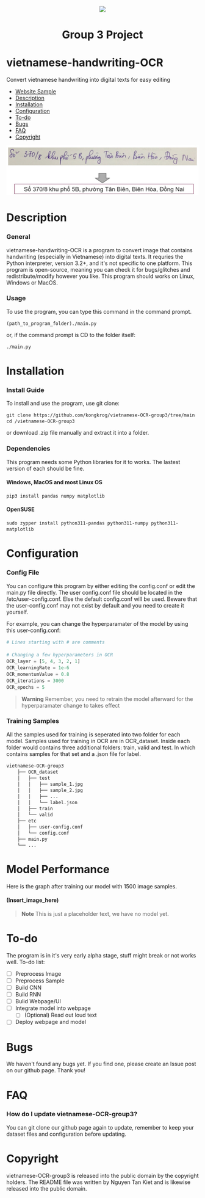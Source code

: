 <p align="center">
    <img src="https://raw.githack.com/kongkrog/vietnamese-OCR-group3/main/web_files/main.html">
</p>

<h1 align="center"> Group 3 Project </h1>

# vietnamese-handwriting-OCR
Convert vietnamese handwriting into digital texts for easy editing

* [Website Sample](https://raw.githack.com/kongkrog/vietnamese-OCR-group3/main/web_files/main.html)
* [Description](#description)
* [Installation](#installation)
* [Configuration](#configuration)
* [To-do](#to-do)
* [Bugs](#bugs)
* [FAQ](#faq)
* [Copyright](#copyright)

<p align="center">
    <img src="https://github.com/kongkrog/vietnamese-OCR-group3/blob/main/imgs/coverImage.png">
</p> 

# Description

### General
vietnamese-handwriting-OCR is a program to convert image that contains handwriting (especially in Vietnamese) into digital texts. It requries the Python interpreter, version 3.2+, and it's not specific to one platform. This program is open-source, meaning you can check it for bugs/glitches and redistribute/modify however you like. This program should works on Linux, Windows or MacOS.

### Usage
To use the program, you can type this command in the command prompt.
```
(path_to_program_folder)./main.py
```
or, if the command prompt is CD to the folder itself:
```
./main.py
```

# Installation

### Install Guide
To install and use the program, use git clone:
```
git clone https://github.com/kongkrog/vietnamese-OCR-group3/tree/main
cd /vietnamese-OCR-group3
```
or download .zip file manually and extract it into a folder.

### Dependencies

This program needs some Python libraries for it to works. The lastest version of each should be fine.
#### Windows, MacOS and most Linux OS
```
pip3 install pandas numpy matplotlib
```

#### OpenSUSE
```
sudo zypper install python311-pandas python311-numpy python311-matplotlib
```

# Configuration

### Config File
You can configure this program by either editing the config.conf or edit the main.py file directly.
The user config.conf file should be located in the /etc/user-config.conf. Else the default config.conf
will be used. Beware that the user-config.conf may not exist by default and you need to create it yourself.

For example, you can change the hyperparamater of the model by using this user-config.conf:
```python
# Lines starting with # are comments

# Changing a few hyperparameters in OCR
OCR_layer = [5, 4, 3, 2, 1]
OCR_learningRate = 1e-6
OCR_momentumValue = 0.8
OCR_iterations = 3000
OCR_epochs = 5
```
> **Warning**
> Remember, you need to retrain the model afterward for the hyperparamater change to takes effect

### Training Samples
All the samples used for training is seperated into two folder for each model.
Samples used for training in OCR are in OCR_dataset.
Inside each folder would contains three additional folders: train, valid and test. In which contains samples for that set and a .json file for label.

```
vietnamese-OCR-group3
    ├── OCR_dataset
    │   ├── test
    │   │   ├── sample_1.jpg
    │   │   ├── sample_2.jpg
    │   │   ├── ...
    │   │   └── label.json
    │   ├── train
    │   └── valid
    ├── etc
    │   ├── user-config.conf
    │   └── config.conf
    ├── main.py
    └── ...
```

# Model Performance
Here is the graph after training our model with 1500 image samples.

#### (Insert_image_here)
> **Note**
> This is just a placeholder text, we have no model yet.

# To-do
The program is in it's very early alpha stage, stuff might break or not works well.
To-do list:
- [ ] Preprocess Image
- [ ] Preprocess Sample
- [ ] Build CNN
- [ ] Build RNN
- [ ] Bulid Webpage/UI
- [ ] Integrate model into webpage
   - [ ] (Optional) Read out loud text
- [ ] Deploy webpage and model

# Bugs
We haven't found any bugs yet. If you find one, please create an Issue post on our github page. Thank you!

# FAQ
### How do I update vietnamese-OCR-group3?
You can git clone our github page again to update, remember to keep your dataset files and configuration before updating.

# Copyright
vietnamese-OCR-group3 is released into the public domain by the copyright holders.
The README file was written by Nguyen Tan Kiet and is likewise released into the public domain.
